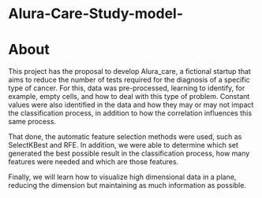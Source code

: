 # Alura-Care-Study-model-

# About

This project has the proposal to develop Alura_care, a fictional startup that aims to reduce the number of tests required for the diagnosis of a specific type of cancer. For this, data was pre-processed, learning to identify, for example, empty cells, and how to deal with this type of problem. Constant values ​​were also identified in the data and how they may or may not impact the classification process, in addition to how the correlation influences this same process.

That done, the automatic feature selection methods were used, such as SelectKBest and RFE. In addition, we were able to determine which set generated the best possible result in the classification process, how many features were needed and which are those features.

Finally, we will learn how to visualize high dimensional data in a plane, reducing the dimension but maintaining as much information as possible.

